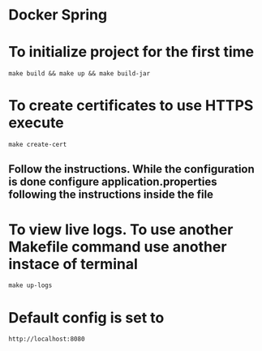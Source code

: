 # Docker Spring

# To initialize project for the first time
    make build && make up && make build-jar

# To create certificates to use HTTPS execute
    make create-cert
## Follow the instructions. While the configuration is done  configure application.properties following the instructions inside the file   
    

# To view live logs. To use another Makefile command use another instace of terminal
    make up-logs

# Default config is set to
    http://localhost:8080
